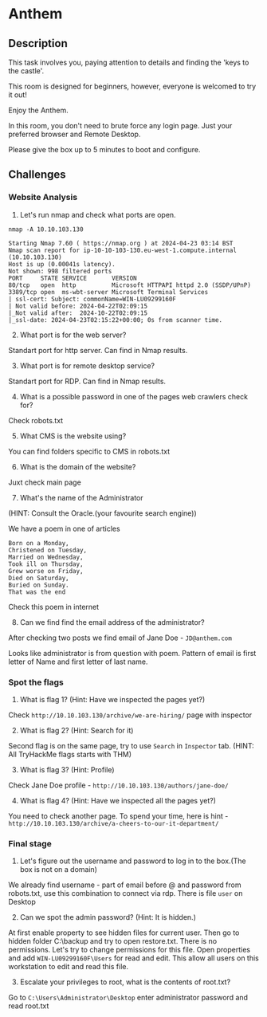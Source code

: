 # Anthem

## Description

This task involves you, paying attention to details and finding the 'keys to the castle'.

This room is designed for beginners, however, everyone is welcomed to try it out!

Enjoy the Anthem.

In this room, you don't need to brute force any login page. Just your preferred browser and Remote Desktop.

Please give the box up to 5 minutes to boot and configure.

## Challenges

### Website Analysis

1. Let's run nmap and check what ports are open.

`nmap -A 10.10.103.130`

```
Starting Nmap 7.60 ( https://nmap.org ) at 2024-04-23 03:14 BST
Nmap scan report for ip-10-10-103-130.eu-west-1.compute.internal (10.10.103.130)
Host is up (0.00041s latency).
Not shown: 998 filtered ports
PORT     STATE SERVICE       VERSION
80/tcp   open  http          Microsoft HTTPAPI httpd 2.0 (SSDP/UPnP)
3389/tcp open  ms-wbt-server Microsoft Terminal Services
| ssl-cert: Subject: commonName=WIN-LU09299160F
| Not valid before: 2024-04-22T02:09:15
|_Not valid after:  2024-10-22T02:09:15
|_ssl-date: 2024-04-23T02:15:22+00:00; 0s from scanner time.
```

2. What port is for the web server?

Standart port for http server. Can find in Nmap results.

3. What port is for remote desktop service?

Standart port for RDP. Can find in Nmap results.

4. What is a possible password in one of the pages web crawlers check for?

Check robots.txt

5. What CMS is the website using?

You can find folders specific to CMS in robots.txt

6. What is the domain of the website?

Juxt check main page

7. What's the name of the Administrator

(HINT: Consult the Oracle.(your favourite search engine))

We have a poem in one of articles

```
Born on a Monday,
Christened on Tuesday,
Married on Wednesday,
Took ill on Thursday,
Grew worse on Friday,
Died on Saturday,
Buried on Sunday.
That was the end    
```

Check this poem in internet

8. Can we find find the email address of the administrator?

After checking two posts we find email of Jane Doe - `JD@anthem.com`

Looks like administrator is from question with poem. Pattern of email is first letter of Name and first letter of last name.

### Spot the flags

1. What is flag 1?
(Hint: Have we inspected the pages yet?)

Check `http://10.10.103.130/archive/we-are-hiring/` page with inspector

2. What is flag 2?
(Hint: Search for it)

Second flag is on the same page, try to use `Search` in `Inspector` tab. (HINT: All TryHackMe flags starts with THM)

3. What is flag 3?
(Hint: Profile)

Check Jane Doe profile - `http://10.10.103.130/authors/jane-doe/`

4. What is flag 4?
(Hint: Have we inspected all the pages yet?)

You need to check another page. To spend your time, here is hint - `http://10.10.103.130/archive/a-cheers-to-our-it-department/`

### Final stage

1. Let's figure out the username and password to log in to the box.(The box is not on a domain)

We already find username - part of email before @ and password from robots.txt, use this combination to connect via rdp. There is file `user` on Desktop

2. Can we spot the admin password?
(Hint: It is hidden.)

At first enable property to see hidden files for current user. Then go to hidden folder C:\backup and try to open restore.txt. There is no permissions. Let's try to change permissions for this file. Open properties and add `WIN-LU09299160F\Users` for read and edit. This allow all users on this workstation to edit and read this file.

3. Escalate your privileges to root, what is the contents of root.txt?

Go to `C:\Users\Administrator\Desktop` enter administrator password and read root.txt
